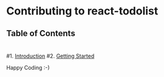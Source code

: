 # Contributing to react-todolist
 ## Table of Contents
 #
 #1. [Introduction](#introduction)
 #2. [Getting Started](#getting-started)

Happy Coding :-)

